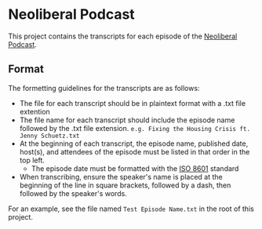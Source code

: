 # Neoliberal Podcast
This project contains the transcripts for each episode of the [Neoliberal Podcast](https://neoliberalproject.org/neoliberal-podcast).

## Format
The formetting guidelines for the transcripts are as follows:

* The file for each transcript should be in plaintext format with a .txt file extention
* The file name for each transcript should include the episode name followed by the .txt file extension. `e.g. Fixing the Housing Crisis ft. Jenny Schuetz.txt`
* At the beginning of each transcript, the episode name, published date, host(s), and attendees of the episode must be listed in that order in the top left.
    * The episode date must be formatted with the [ISO 8601](https://en.wikipedia.org/wiki/ISO_8601) standard
* When transcribing, ensure the speaker's name is placed at the beginning of the line in square brackets, followed by a dash, then followed by the speaker's words.

For an example, see the file named `Test Episode Name.txt` in the root of this project.